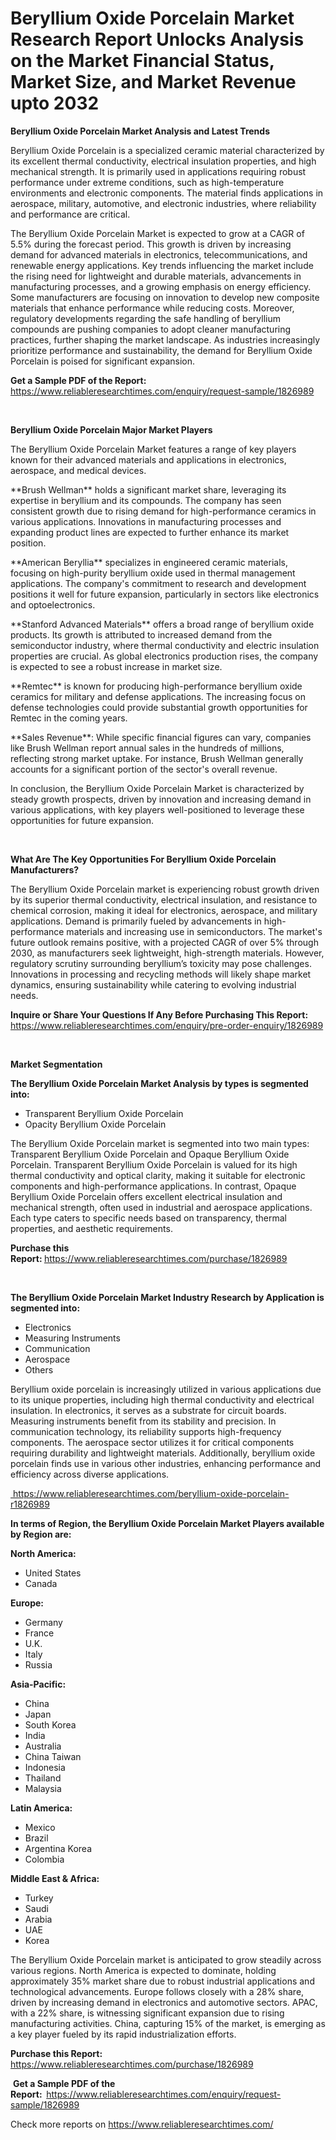 <p><h1>Beryllium Oxide Porcelain Market Research Report Unlocks Analysis on the Market Financial Status, Market Size, and Market Revenue upto 2032</h1></p><p><strong>Beryllium Oxide Porcelain Market Analysis and Latest Trends</strong></p>
<p><p>Beryllium Oxide Porcelain is a specialized ceramic material characterized by its excellent thermal conductivity, electrical insulation properties, and high mechanical strength. It is primarily used in applications requiring robust performance under extreme conditions, such as high-temperature environments and electronic components. The material finds applications in aerospace, military, automotive, and electronic industries, where reliability and performance are critical.</p><p>The Beryllium Oxide Porcelain Market is expected to grow at a CAGR of 5.5% during the forecast period. This growth is driven by increasing demand for advanced materials in electronics, telecommunications, and renewable energy applications. Key trends influencing the market include the rising need for lightweight and durable materials, advancements in manufacturing processes, and a growing emphasis on energy efficiency. Some manufacturers are focusing on innovation to develop new composite materials that enhance performance while reducing costs. Moreover, regulatory developments regarding the safe handling of beryllium compounds are pushing companies to adopt cleaner manufacturing practices, further shaping the market landscape. As industries increasingly prioritize performance and sustainability, the demand for Beryllium Oxide Porcelain is poised for significant expansion.</p></p>
<p><strong>Get a Sample PDF of the Report:&nbsp;</strong> <a href="https://www.reliableresearchtimes.com/enquiry/request-sample/1826989?utm_campaign=3542&utm_medium=2&utm_source=Github&utm_content=ia&utm_term=03042025&utm_id=beryllium-oxide-porcelain">https://www.reliableresearchtimes.com/enquiry/request-sample/1826989</a></p>
<p>&nbsp;</p>
<p><strong>Beryllium Oxide Porcelain Major Market Players</strong></p>
<p><p>The Beryllium Oxide Porcelain Market features a range of key players known for their advanced materials and applications in electronics, aerospace, and medical devices. </p><p>**Brush Wellman** holds a significant market share, leveraging its expertise in beryllium and its compounds. The company has seen consistent growth due to rising demand for high-performance ceramics in various applications. Innovations in manufacturing processes and expanding product lines are expected to further enhance its market position.</p><p>**American Beryllia** specializes in engineered ceramic materials, focusing on high-purity beryllium oxide used in thermal management applications. The company's commitment to research and development positions it well for future expansion, particularly in sectors like electronics and optoelectronics.</p><p>**Stanford Advanced Materials** offers a broad range of beryllium oxide products. Its growth is attributed to increased demand from the semiconductor industry, where thermal conductivity and electric insulation properties are crucial. As global electronics production rises, the company is expected to see a robust increase in market size.</p><p>**Remtec** is known for producing high-performance beryllium oxide ceramics for military and defense applications. The increasing focus on defense technologies could provide substantial growth opportunities for Remtec in the coming years.</p><p>**Sales Revenue**: While specific financial figures can vary, companies like Brush Wellman report annual sales in the hundreds of millions, reflecting strong market uptake. For instance, Brush Wellman generally accounts for a significant portion of the sector's overall revenue.</p><p>In conclusion, the Beryllium Oxide Porcelain Market is characterized by steady growth prospects, driven by innovation and increasing demand in various applications, with key players well-positioned to leverage these opportunities for future expansion.</p></p>
<p>&nbsp;</p>
<p><strong>What Are The Key Opportunities For Beryllium Oxide Porcelain Manufacturers?</strong></p>
<p><p>The Beryllium Oxide Porcelain market is experiencing robust growth driven by its superior thermal conductivity, electrical insulation, and resistance to chemical corrosion, making it ideal for electronics, aerospace, and military applications. Demand is primarily fueled by advancements in high-performance materials and increasing use in semiconductors. The market's future outlook remains positive, with a projected CAGR of over 5% through 2030, as manufacturers seek lightweight, high-strength materials. However, regulatory scrutiny surrounding beryllium’s toxicity may pose challenges. Innovations in processing and recycling methods will likely shape market dynamics, ensuring sustainability while catering to evolving industrial needs.</p></p>
<p><strong>Inquire or Share Your Questions If Any Before Purchasing This Report:</strong> <a href="https://www.reliableresearchtimes.com/enquiry/pre-order-enquiry/1826989?utm_campaign=3542&utm_medium=2&utm_source=Github&utm_content=ia&utm_term=03042025&utm_id=beryllium-oxide-porcelain">https://www.reliableresearchtimes.com/enquiry/pre-order-enquiry/1826989</a></p>
<p>&nbsp;</p>
<p><strong>Market Segmentation</strong></p>
<p><strong>The Beryllium Oxide Porcelain Market Analysis by types is segmented into:</strong></p>
<p><ul><li>Transparent Beryllium Oxide Porcelain</li><li>Opacity Beryllium Oxide Porcelain</li></ul></p>
<p><p>The Beryllium Oxide Porcelain market is segmented into two main types: Transparent Beryllium Oxide Porcelain and Opaque Beryllium Oxide Porcelain. Transparent Beryllium Oxide Porcelain is valued for its high thermal conductivity and optical clarity, making it suitable for electronic components and high-performance applications. In contrast, Opaque Beryllium Oxide Porcelain offers excellent electrical insulation and mechanical strength, often used in industrial and aerospace applications. Each type caters to specific needs based on transparency, thermal properties, and aesthetic requirements.</p></p>
<p><strong>Purchase this Report:&nbsp;</strong><a href="https://www.reliableresearchtimes.com/purchase/1826989?utm_campaign=3542&utm_medium=2&utm_source=Github&utm_content=ia&utm_term=03042025&utm_id=beryllium-oxide-porcelain">https://www.reliableresearchtimes.com/purchase/1826989</a></p>
<p>&nbsp;</p>
<p><strong>The Beryllium Oxide Porcelain Market Industry Research by Application is segmented into:</strong></p>
<p><ul><li>Electronics</li><li>Measuring Instruments</li><li>Communication</li><li>Aerospace</li><li>Others</li></ul></p>
<p><p>Beryllium oxide porcelain is increasingly utilized in various applications due to its unique properties, including high thermal conductivity and electrical insulation. In electronics, it serves as a substrate for circuit boards. Measuring instruments benefit from its stability and precision. In communication technology, its reliability supports high-frequency components. The aerospace sector utilizes it for critical components requiring durability and lightweight materials. Additionally, beryllium oxide porcelain finds use in various other industries, enhancing performance and efficiency across diverse applications.</p></p>
<p><a href="https://www.reliableresearchtimes.com/beryllium-oxide-porcelain-r1826989?utm_campaign=3542&utm_medium=2&utm_source=Github&utm_content=ia&utm_term=03042025&utm_id=beryllium-oxide-porcelain">&nbsp;https://www.reliableresearchtimes.com/beryllium-oxide-porcelain-r1826989</a></p>
<p><strong>In terms of Region, the Beryllium Oxide Porcelain Market Players available by Region are:</strong></p>
<p>
    <p> <strong> North America: </strong>
        <ul>
            <li>United States</li>
            <li>Canada</li>
        </ul>
        </p> 
    <p> <strong> Europe: </strong>
        <ul>
            <li>Germany</li>
            <li>France</li>
            <li>U.K.</li>
            <li>Italy</li>
            <li>Russia</li>
        </ul>
        </p> 
    <p> <strong> Asia-Pacific: </strong>
        <ul>
            <li>China</li>
            <li>Japan</li>
            <li>South Korea</li>
            <li>India</li>
            <li>Australia</li>
            <li>China Taiwan</li>
            <li>Indonesia</li>
            <li>Thailand</li>
            <li>Malaysia</li>
        </ul>
        </p> 
    <p> <strong> Latin America: </strong>
        <ul>
            <li>Mexico</li>
            <li>Brazil</li>
            <li>Argentina Korea</li>
            <li>Colombia</li>
        </ul>
        </p> 
    <p> <strong> Middle East & Africa: </strong>
        <ul>
            <li>Turkey</li>
            <li>Saudi</li>
            <li>Arabia</li>
            <li>UAE</li>
            <li>Korea</li>
        </ul>
    </p>
    </p>
<p><p>The Beryllium Oxide Porcelain market is anticipated to grow steadily across various regions. North America is expected to dominate, holding approximately 35% market share due to robust industrial applications and technological advancements. Europe follows closely with a 28% share, driven by increasing demand in electronics and automotive sectors. APAC, with a 22% share, is witnessing significant expansion due to rising manufacturing activities. China, capturing 15% of the market, is emerging as a key player fueled by its rapid industrialization efforts.</p></p>
<p><strong>Purchase this Report: </strong><a href="https://www.reliableresearchtimes.com/purchase/1826989?utm_campaign=3542&utm_medium=2&utm_source=Github&utm_content=ia&utm_term=03042025&utm_id=beryllium-oxide-porcelain">https://www.reliableresearchtimes.com/purchase/1826989</a></p>
<p>&nbsp;<strong>Get a Sample PDF of the Report:&nbsp;&nbsp;</strong><a href="https://www.reliableresearchtimes.com/enquiry/request-sample/1826989?utm_campaign=3542&utm_medium=2&utm_source=Github&utm_content=ia&utm_term=03042025&utm_id=beryllium-oxide-porcelain">https://www.reliableresearchtimes.com/enquiry/request-sample/1826989</a></p>
<p><strong></strong></p>
<p>Check more reports on <a href="https://www.reliableresearchtimes.com/?utm_campaign=3542&utm_medium=2&utm_source=Github&utm_content=ia&utm_term=03042025&utm_id=beryllium-oxide-porcelain">https://www.reliableresearchtimes.com/</a></p>